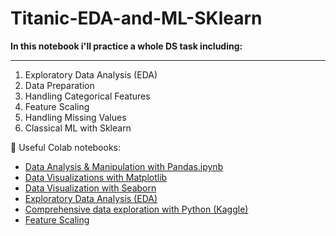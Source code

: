 # Titanic-EDA-and-ML-SKlearn


**In this notebook i'll practice a whole DS task including:**

---



1.   Exploratory Data Analysis (EDA)
2.   Data Preparation
3.   Handling Categorical Features
4. Feature Scaling
5. Handling Missing Values
6. Classical ML with Sklearn

👀 Useful Colab notebooks:


*    [Data Analysis & Manipulation with Pandas.ipynb](https://colab.research.google.com/github/Nyandwi/machine_learning_complete/blob/main/2_data_manipulation_with_pandas/2_data_manipulation_with_pandas.ipynb)
*   [Data Visualizations with Matplotlib](https://colab.research.google.com/github/Nyandwi/machine_learning_complete/blob/main/3_data_visualization/1_data_visualizations_with_matplotlib.ipynb#scrollTo=0lavcnp6rKTe)
* [Data Visualization with Seaborn](https://colab.research.google.com/github/Nyandwi/machine_learning_complete/blob/main/3_data_visualization/2_data_visualization_with_seaborn.ipynb#scrollTo=6Kmse2vPRh9q)
* [Exploratory Data Analysis (EDA)](https://colab.research.google.com/github/Nyandwi/machine_learning_complete/blob/main/4_real_world_data_analysis_and_preparation/1_exploratory_data_analysis.ipynb#scrollTo=1a5StKeSfpXc)
* [Comprehensive data exploration with Python (Kaggle) ](https://www.kaggle.com/code/pmarcelino/comprehensive-data-exploration-with-python/notebook)
* [Feature Scaling](https://colab.research.google.com/github/Nyandwi/machine_learning_complete/blob/main/4_real_world_data_analysis_and_preparation/4_feature_scaling.ipynb)



